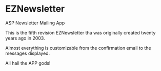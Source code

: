 # EZNewsletter

ASP Newsletter Mailing App

This is the fifth revision EZNewsletter tha was originally created twenty years ago in 2003.

Almost everything is customizable from the confirmation email to the messages displayed.


All hail the APP gods!
